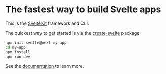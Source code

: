 # The fastest way to build Svelte apps

This is the [SvelteKit](https://kit.svelte.dev) framework and CLI.

The quickest way to get started is via the [create-svelte](https://github.com/sveltejs/kit/tree/master/packages/create-svelte) package:

```bash
npm init svelte@next my-app
cd my-app
npm install
npm run dev
```

See the [documentation](https://kit.svelte.dev/docs) to learn more.
